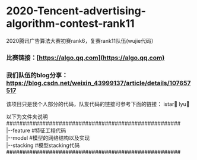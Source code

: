 # 2020-Tencent-advertising-algorithm-contest-rank11
2020腾讯广告算法大赛初赛rank6，复赛rank11队伍(wujie代码）

### 比赛链接：[https://algo.qq.com](https://algo.qq.com)
### 我们队伍的blog分享：https://blog.csdn.net/weixin_43999137/article/details/107657517

该项目只是我个人部分的代码，队友代码的链接可参考下面的链接：
istar🔗
lyu🔗

以下为文件夹说明  
#####################################################    
|--feature    #特征工程代码  
|--model      #模型的网络结构以及实现  
|--stacking   #模型stacking代码  
#####################################################  
